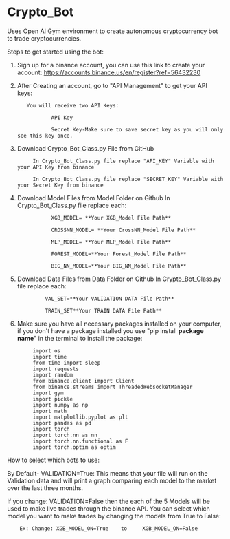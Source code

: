 # Crypto_Bot

Uses Open AI Gym environment to create autonomous cryptocurrency bot to trade cryptocurrencies.

Steps to get started using the bot:

1) Sign up for a binance account, you can use this link to create your account:
            https://accounts.binance.us/en/register?ref=56432230

2) After Creating an account, go to "API Management" to get your API keys:
          
          You will receive two API Keys:
          
                  API Key
                  
                  Secret Key-Make sure to save secret key as you will only see this key once.
                  
                  
3) Download Crypto_Bot_Class.py File from GitHub

            In Crypto_Bot_Class.py file replace "API_KEY" Variable with your API Key from binance
            
            In Crypto_Bot_Class.py file replace "SECRET_KEY" Variable with your Secret Key from binance
            

4) Download Model Files from Model Folder on Github
            In Crypto_Bot_Class.py file replace each:
            
                  XGB_MODEL= **Your XGB_Model File Path**
                  
                  CROSSNN_MODEL= **Your CrossNN_Model File Path**
                  
                  MLP_MODEL= **Your MLP_Model File Path**
                  
                  FOREST_MODEL=**Your Forest_Model File Path**
                  
                  BIG_NN_MODEL=**Your BIG_NN_Model File Path**
                  

5) Download Data Files from Data Folder on Github
            In Crypto_Bot_Class.py file replace each:
            
                VAL_SET=**Your VALIDATION DATA File Path**
                
                TRAIN_SET**Your TRAIN DATA File Path**
                

6) Make sure you have all necessary packages installed on your computer, if you don't have a package installed you use "pip install **package name**" in the terminal to install the package:

            import os
            import time
            from time import sleep
            import requests
            import random
            from binance.client import Client
            from binance.streams import ThreadedWebsocketManager
            import gym
            import pickle
            import numpy as np
            import math
            import matplotlib.pyplot as plt
            import pandas as pd
            import torch
            import torch.nn as nn
            import torch.nn.functional as F            
            import torch.optim as optim
            

How to select which bots to use:

By Default- VALIDATION=True: This means that your file will run on the Validation data and will print a graph comparing each model to the market over the last three months. 
    
If you change: VALIDATION=False then the each of the 5 Models will be used to make live trades through the binance API. You can select which model you want to make trades by changing the models from True to False:
    
        Ex: Change: XGB_MODEL_ON=True    to     XGB_MODEL_ON=False
        
 

